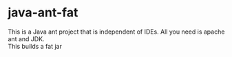 # java-ant-fat  
This is a Java ant project that is independent of IDEs. All you need is apache ant and JDK.  
This builds a fat jar
